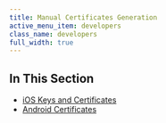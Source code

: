 ```yaml
---
title: Manual Certificates Generation
active_menu_item: developers
class_name: developers
full_width: true
---
```


## In This Section

 - [iOS Keys and Certificates](/developers/documentation/ac-mobile-build-phonegap/certificates/manual/ios-keys-and-certificates/)
 - [Android Certificates](/developers/documentation/ac-mobile-build-phonegap/certificates/manual/android-certificates/)